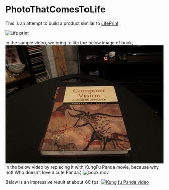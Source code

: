 # PhotoThatComesToLife

This is an attempt to build a product similar to [LifePrint](https://www.indiegogo.com/projects/lifeprint-photos-that-come-to-life-in-your-hands/#/).

![Life print](https://www.youtube.com/watch?v=h202iOtBCKs)



In the sample video, we bring to life the below image of book, ![CV book cover image](data/cv_desk.png)
 in the below video by replacing it with KungFu Panda movie, because why not! Who doesn't love a cute Panda:)
![book mov](https://github.com/anishajain22/PhotoThatComesToLife/assets/38261176/c46ac396-3710-4bcf-975f-8ab192ce5e60)

 Below is an impressive result at about 60 fps.
 [![Kung fu Panda video](https://images4.alphacoders.com/130/1304974.jpeg)](https://drive.google.com/file/d/1vifMD4799ZwRbORh9Wd6I8wRALxMP5xz/view?usp=drive_link)
